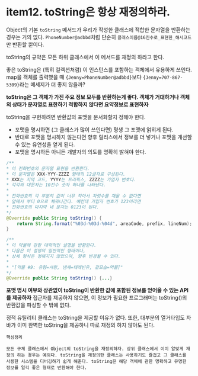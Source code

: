 # item12. toString은 항상 재정의하라. 

Object의 기본 `toString` 메서드가 우리가 작성한 클래스에 적합한 문자열을 반환하는 경우는 거의 없다. `PhoneNumber@adbbd`처럼 단순히 `클래스이름@16진수로_표현한_해시코드`만 반환할 뿐이다. 

toString의 규약은 모든 하위 클래스에서 이 메서드를 재정의 하라고 한다. 

좋은 toString은 (특히 컬렉션처럼) 이 인스턴스를 포함하는 객체에서 유용하게 쓰인다. map을 객체를 출력했을 때 `{Jenny=PhoneNumber@adbbd}`보다 `{Jenny=707-867-5309}`라는 메세지가 더 좋지 않을까?

**toString은 그 객체가 가진 주요 정보 모두를 반환하는게 좋다. 객체가 거대하거나 객체의 상태가 문자열로 표한하기 적합하지 않다면 요약정보로 표현하자**

toString을 구현하려면 반환값의 포맷을 문서화할지 정해야 한다. 

- 포맷을 명시하면 (그 클래스가 많이 쓰인다면) 평생 그 포맷에 얽히게 된다. 
- 반대로 포맷을 명시하지 않는다면 향후 릴리스에서 정보를 더 넣거나 포맷을 개선할 수 있는 유연성을 얻게 된다. 
- 포맷을 명시하든 아니든 개발자의 의도를 명확히 밝혀야 한다. 

```java
/**
* 이 전화번호의 문자열 표현을 반환한다.
* 이 문자열은 XXX-YYY-ZZZZ 형태의 12글자로 구성된다. 
* XXX는 지역 코드, YYYY는 프리픽스, ZZZZ는 가입자 번호다. 
* 각각의 대문자는 10진수 숫자 하나를 나타낸다. 
* 
* 전화번호의 각 부분의 값이 너무 작아서 자릿수를 채울 수 없다면 
* 앞에서 부터 0으로 채워나간다. 예컨데 가입자 번호가 123이라면 
* 전화번호의 마지막 네 문자는 0123이 된다.
*/
@Override public String toString() {
    return String.format("%03d-%03d-%04d", areaCode, prefix, lineNum);
}
```


```java
/**
* 이 약물에 관한 대략적인 설명을 반환한다. 
* 다음은 이 설명의 일반적인 형태이나, 
* 상세 형식은 정해지지 않았으며, 향후 변경될 수 있다. 
* 
* "[약물 #9: 유형=사랑, 냄새=테레빈유, 겉모습=먹물]"
*/
@Override public String toString() {...}
```

**포맷 명시 여부와 상관없이 toString이 반환한 값에 포함된 정보를 얻어올 수 있는 API를 제공하자** 접근자를 제공하지 않으면, 이 정보가 필요한 프로그래머는 toString()의 반환값을 파싱할 수 밖에 없다. 

정적 유틸리티 클래스는 toString을 제공할 이유가 없다. 또한, 대부분의 열거타입도 자바가 이미 완벽한 toString을 제공하니 따로 재정의 하지 않아도 된다. 

```
핵심정리 

모든 구체 클래스에서 Object의 toString을 재정의하자. 상위 클래스에서 이미 알맞게 재정의 하는 경우는 예외다. toString을 재정의한 클래스는 사용하기도 즐겁고 그 클래스를 사용한 시스템을 디버깅하기 쉽게 해준다. toString은 해당 객체에 관한 명확하고 유명한 정보를 일긱 좋은 형태로 반환해야 한다.
```